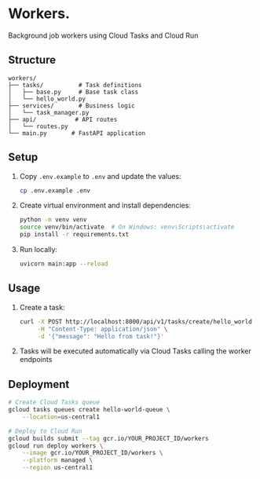 # Workers.

Background job workers using Cloud Tasks and Cloud Run

## Structure
```
workers/
├── tasks/          # Task definitions
│   ├── base.py     # Base task class
│   └── hello_world.py
├── services/       # Business logic
│   └── task_manager.py
├── api/           # API routes
│   └── routes.py
└── main.py       # FastAPI application
```

## Setup

1. Copy `.env.example` to `.env` and update the values:
   ```bash
   cp .env.example .env
   ```

2. Create virtual environment and install dependencies:
   ```bash
   python -m venv venv
   source venv/bin/activate  # On Windows: venv\Scripts\activate
   pip install -r requirements.txt
   ```

3. Run locally:
   ```bash
   uvicorn main:app --reload
   ```

## Usage

1. Create a task:
   ```bash
   curl -X POST http://localhost:8000/api/v1/tasks/create/hello_world \
        -H "Content-Type: application/json" \
        -d '{"message": "Hello from task!"}'
   ```

2. Tasks will be executed automatically via Cloud Tasks calling the worker endpoints

## Deployment

```bash
# Create Cloud Tasks queue
gcloud tasks queues create hello-world-queue \
    --location=us-central1

# Deploy to Cloud Run
gcloud builds submit --tag gcr.io/YOUR_PROJECT_ID/workers
gcloud run deploy workers \
    --image gcr.io/YOUR_PROJECT_ID/workers \
    --platform managed \
    --region us-central1
```
